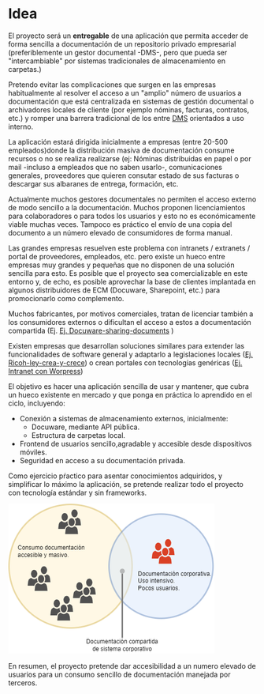 # Idea

El proyecto será un **entregable** de una aplicación que permita acceder de forma sencilla a documentación de un repositorio privado empresarial (preferiblemente un gestor documental -DMS-, pero que pueda ser "intercambiable" por sistemas tradicionales de almacenamiento en carpetas.)

Pretendo evitar las complicaciones que surgen en las empresas habitualmente al resolver el acceso a un "amplio" número de usuarios a documentación que está centralizada en sistemas de gestión documental o archivadores locales de cliente (por ejemplo nóminas, facturas, contratos, etc.) y romper una barrera tradicional de los entre [DMS](https://es.wikipedia.org/wiki/Software_de_gesti%C3%B3n_documental) orientados a uso interno.

La aplicación estará dirigida inicialmente a empresas (entre 20-500 empleados)donde la distribución masiva de documentación consume recursos o no se realiza realizarse (ej: Nóminas distribuidas en papel o por mail -incluso a empleados que no saben usarlo-, comunicaciones generales, proveedores que quieren consutar estado de sus facturas o descargar sus albaranes de entrega, formación, etc.

Actualmente muchos gestores documentales no permiten el acceso externo de modo sencillo a la documentación. Muchos proponen licenciamientos para colaboradores o para todos los usuarios y esto no es económicamente viable muchas veces. Tampoco es práctico el envío de una copia del documento a un número elevado de consumidores de forma manual.

Las grandes empresas resuelven este problema con intranets / extranets / portal de proveedores, empleados, etc. pero existe un hueco entre empresas muy grandes y pequeñas que no disponen de una solución sencilla para esto. Es posible que el proyecto sea comercializable en este entorno y, de echo, es posible aprovechar la base de clientes implantada en algunos distribuidores de ECM (Docuware, Sharepoint, etc.) para promocionarlo como complemento.

Muchos fabricantes, por motivos comerciales, tratan de licenciar también a los consumidores externos o dificultan el acceso a estos a documentación compartida (Ej. [Ej. Docuware-sharing-documents](https://start.docuware.com/blog/product-news/for-best-internal-collaboration-sharing-documents-as-a-link#:~:text=If%20you%20want%20to%20share,is%20often%20the%20better%20option.) )

Existen empresas que desarrollan soluciones similares para extender las funcionalidades de software general y adaptarlo a legislaciones locales ([Ej. Ricoh-ley-crea-y-crece](https://www.youtube.com/live/kWYonY7vGuE)) o crean portales con tecnologías genéricas ([Ej. Intranet con Worpress](https://www.webempresa.com/blog/como-crear-una-intranet-wordpress.html))

El objetivo es hacer una aplicación sencilla de usar y mantener, que cubra un hueco existente en mercado y que ponga en práctica lo aprendido en el ciclo, incluyendo:    
* Conexión a sistemas de almacenamiento externos, inicialmente:
    * Docuware, mediante API pública.
    * Estructura de carpetas local.
* Frontend de usuarios sencillo,agradable y accesible desde dispositivos móviles.
* Seguridad en acceso a su documentación privada.

Como ejercicio pŕactico para asentar conocimientos adquiridos, y simplificar lo máximo la aplicación, se pretende realizar todo el proyecto con tecnología estándar y sin frameworks.

![Esquema proyecto](./img/Esquema_Idea.png "Imagen esquema de proyecto")

En resumen, el proyecto pretende dar accesibilidad a un numero elevado de usuarios para un consumo sencillo de documentación manejada por terceros.
